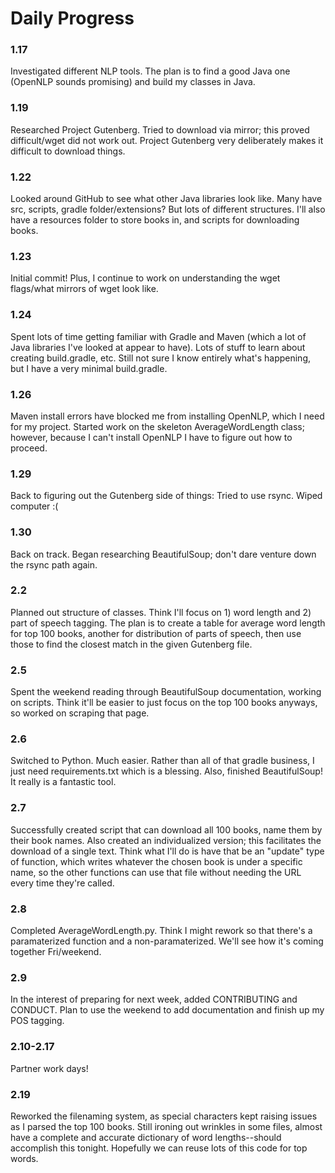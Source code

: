 # Daily Progress
### 1.17
Investigated different NLP tools. The plan is to find a good Java one (OpenNLP sounds promising) and build my classes in Java.

### 1.19
Researched Project Gutenberg. Tried to download via mirror; this proved difficult/wget did not work out. Project Gutenberg very deliberately makes it difficult to download things.

### 1.22
Looked around GitHub to see what other Java libraries look like. Many have src, scripts, gradle folder/extensions? But lots of different structures. I'll also have a resources folder to store books in, and scripts for downloading books.

### 1.23
Initial commit! Plus, I continue to work on understanding the wget flags/what mirrors of wget look like.

### 1.24
Spent lots of time getting familiar with Gradle and Maven (which a lot of Java libraries I've looked at appear to have). Lots of stuff to learn about creating build.gradle, etc. Still not sure I know entirely what's happening, but I have a very minimal build.gradle.

### 1.26
Maven install errors have blocked me from installing OpenNLP, which I need for my project. Started work on the skeleton AverageWordLength class; however, because I can't install OpenNLP I have to figure out how to proceed.

### 1.29
Back to figuring out the Gutenberg side of things: Tried to use rsync. Wiped computer :(

### 1.30
Back on track. Began researching BeautifulSoup; don't dare venture down the rsync path again.

### 2.2
Planned out structure of classes. Think I'll focus on 1) word length and 2) part of speech tagging. The plan is to create a table for average word length for top 100 books, another for distribution of parts of speech, then use those to find the closest match in the given Gutenberg file.

### 2.5
Spent the weekend reading through BeautifulSoup documentation, working on scripts. Think it'll be easier to just focus on the top 100 books anyways, so worked on scraping that page.

### 2.6
Switched to Python. Much easier. Rather than all of that gradle business, I just need requirements.txt which is a blessing. Also, finished BeautifulSoup! It really is a fantastic tool.

### 2.7
Successfully created script that can download all 100 books, name them by their book names. Also created an individualized version; this facilitates the download of a single text. Think what I'll do is have that be an "update" type of function, which writes whatever the chosen book is under a specific name, so the other functions can use that file without needing the URL every time they're called.

### 2.8
Completed AverageWordLength.py. Think I might rework so that there's a paramaterized function and a non-paramaterized. We'll see how it's coming together Fri/weekend.


### 2.9
In the interest of preparing for next week, added CONTRIBUTING and CONDUCT. Plan to use the weekend to add documentation and finish up my POS tagging.

### 2.10-2.17

Partner work days!

### 2.19
Reworked the filenaming system, as special characters kept raising issues as I parsed the top 100 books. Still ironing out wrinkles in some files, almost have a complete and accurate dictionary of word lengths--should accomplish this tonight. Hopefully we can reuse lots of this code for top words.
